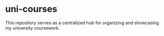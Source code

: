 # uni-courses
This repository serves as a centralized hub for organizing and showcasing my university coursework.
